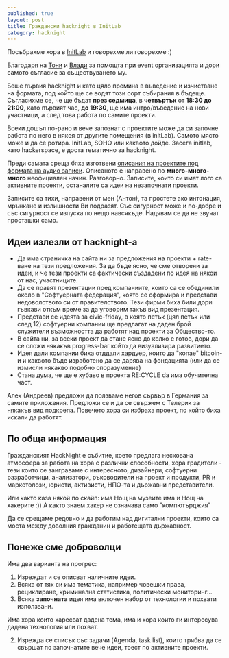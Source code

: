 ```yaml
---
published: true
layout: post
title: Граждански hacknight в InitLab
category: hacknight
---
```


Посъбрахме хора в [InitLab](https://initlab.org/) и говорехме ли говорехме :) 

Благодаря на [Тони](https://www.facebook.com/antonia.iordanova) и [Влади](https://twitter.com/disastacre) за помощта при event организацията и дори самото съгласие за съществуването му.

Беше първия hacknight и като цяло премина в въведение и изчистване на формата, под който ще се водят този сорт събирания в бъдеще. Съгласихме се, че ще бъдат **през седмица**, в **четвъртък** от **18:30 до 21:00**, като първият час, **до 19:30**, ще има интро/въведение на нови участници, а след това работа по самите проекти.

Всеки дошъл по-рано и вече запознат с проектите може да си започне работа по него в някоя от другите помещения (в initLab). Самото място може и да се ротира. InitLab, SOHO или каквото дойде. Засега initlab, като hackerspace, е доста тематично за hacknight.

Преди самата среща бяха изготвени [описания на проектите под формата на аудио записи](http://www.mixcloud.com/obshtestvo/playlists/%D0%BF%D1%80%D0%BE%D0%B5%D0%BA%D1%82%D0%B8/). Описаното е направено по **много-много-много** неофициален начин. Разговорно. Записите, които си имат лого са активните проекти, останалите са идеи на незапочнати проекти. 

Записите са тихи, направени от мен (Антон), та простете ако интонация, мрънкане и излишности Ви подразят. Със сигурност може и по-добре и със сигурност се изпуска по нещо навсякъде. Надявам се да не звучат просташки само.

## Идеи излезли от hacknight-a

- Да има страничка на сайта ни за предложения на проекти + rate-ване на тези предложения.
  За да бъде ясно, че сме отворени за идеи, и че тези проекти са фактически създадени по идея на някои от нас, участниците.
- Да се правят презентации пред компаниите, които са се обединили около в "Софтуерната федерация", която се сформира и представи недоволството си от правителството. Тези фирми биха били дори гъвкави откъм време за да уговорим такъв вид презентация.
- Представи се идеята за civic-friday, в която петък (цял петък или след 12) софтуерни компании ще предлагат на даден брой служители възможността да работят над проекти за Общество-то.
- В сайта ни, за всеки проект да стане ясно до колко е готов, дори да се сложи някакъв progress-bar който да визуализира развитието.
- Идея дали компании биха отддали хардуер, които да "копае" bitcoin-и и каквото бъде изработено да се дарява на фондацията (или да се измисли някакво подобно споразумение)
- Стана дума, че ще е хубаво в проекта RE:CYCLE da има обучителна част.

Алек (Андреев) предложи да ползваме негов сървър в Германия за самите приложения. Предложи се и да се свържем с Телерик за някакъв вид подкрепа. Повечето хора си избраха проект, по който биха искали да работят. 

## По обща информация
Гражданският HackNight е събитие, което предлага нескована атмосфера за работа на хора с различни способности, хора градители - тези които се заиграваме с интересното, дизайнери, софтуерни разработчици, анализатори, ръководители на проект и продукти, PR и маркетолози, юристи, активисти, НПО-та и държавни представители.

Или както каза някой по скайп: има Нощ на музеите има и Нощ на хакерите :)) А както знаем хакер не означава само "компютърджия" 

Да се срещаме редовно и да работим над дигитални проекти, които са моста между доволния гражданин и работещата държавност.

## Понеже сме доброволци

Има два варианта на прогрес:

1. Изреждат и се описват наличните идеи. 
  1. Всяка от тях си има тематика, например човешки права, рециклиране, криминална статистика, политически мониторинг...
  1. Всяка **започната** идея има включен набор от технологии и похвати използвани.
  
  Има хора които харесват дадена тема, има и хора които ги интересува дадена технология или похват.

2. Изрежда се списък със задачи (Agenda, task list), които трябва да се свършат по започнатите вече идеи, тоест по активните проекти.